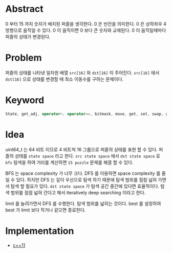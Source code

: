 # Abstract

0 부터 15 까지 숫자가 배치된 퍼즐을 생각한다. 
0 은 빈칸을 의미한다.
0 은 상하좌우 4 방향으로 움직일 수 있다. 0 이 움직이면 0 보다 큰 숫자와 교체된다.
0 이 움직일때마다 퍼즐의 상태가 변경된다. 

# Problem

퍼즐의 상태를 나타낸 일차원 배열 `src[16]` 와 `dst[16]` 이 주어진다. `src[16]` 에서 `dst[16]` 으로 상태를 변경할 때 최소 이동수를 구하는 문제이다.

# Keyword

```cpp
State, get_adj, operator<, operator==, bitmask, move, get, set, swap, get_zero_idx, best, dfs, ids
```    

# Idea

uint64_t 는 64 비트 이므로 4 비트씩 16 그룹으로 퍼즐의 상태를 표현 할 수 있다. 퍼즐의 상태를 `state space` 라고 한다. `src state space` 에서 `dst state space` 로 `bfs` 탐색을 하여 거리를 계산하면 `15 puzzle` 문제를 해결 할 수 있다.


BFS 는 space complexity 가 너무 크다. DFS 를 이용하면 space complexity 를 줄일 수 있다. 하지만 DFS 는 깊이 우선으로 탐색 하기 때문에 탐색 범위를 점점 넓혀 가면서 탐색 할 필요가 있다. `dst state space` 가 탐색 공간 중간에 있다면 효율적이다. 탐색 범위를 점점 넓혀 간다고 해서 iteratively deep searching 이라고 한다.
  
limit 를 늘려가면서 DFS 를 수행한다. 탐색 범위를 넓히는 것이다. best 를 설정하여 best 가 limit 보다 작거나 같으면 종료한다.

# Implementation

* [c++11](a.cpp)
